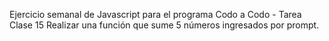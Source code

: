 Ejercicio semanal de Javascript para el programa Codo a Codo - Tarea Clase 15
Realizar una función que sume 5 números ingresados por prompt.
